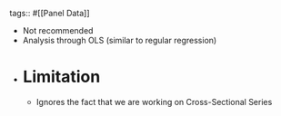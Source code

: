 tags:: #[[Panel Data]]

- Not recommended
- Analysis through OLS (similar to regular regression)
- # Limitation
	- Ignores the fact that we are working on Cross-Sectional Series